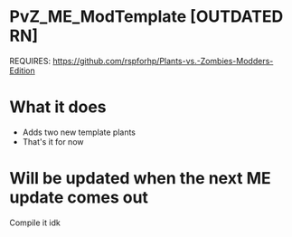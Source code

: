 # PvZ_ME_ModTemplate [OUTDATED RN]
REQUIRES: https://github.com/rspforhp/Plants-vs.-Zombies-Modders-Edition

# What it does
- Adds two new template plants
- That's it for now

# Will be updated when the next ME update comes out


Compile it idk

